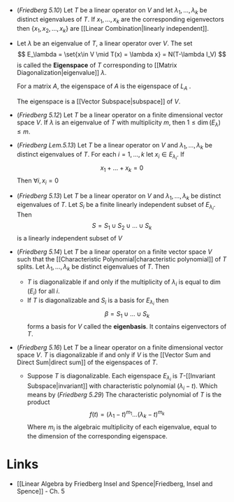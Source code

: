 * (*Friedberg 5.10*) Let $T$ be a linear operator on $V$ and let $\lambda_1,\dots,\lambda_k$ be distinct eigenvalues of $T$. If $x_1,\dots,x_k$ are the corresponding eigenvectors then $\{x_1,x_2,\dots,x_k\}$ are [[Linear Combination|linearly independent]].

* Let $\lambda$ be an eigenvalue of $T$, a linear operator over $V$.  The set
  $$
  E_\lambda = \set{x\in V \mid T(x) = \lambda x} = N(T-\lambda I_V)
  $$
  is called the **Eigenspace** of $T$ corresponding to [[Matrix Diagonalization|eigenvalue]] $\lambda$. 
  
  For a matrix $A$, the eigenspace of $A$ is the eigenspace of $L_A$ .
  
  The eigenspace is a [[Vector Subspace|subspace]] of $V$.

* (*Friedberg 5.12*) Let $T$ be a linear operator on a finite dimensional vector space $V$. If $\lambda$ is an eigenvalue of $T$ with multiplicity $m$, then $1\le \dim(E_\lambda) \le m$. 
* (*Friedberg Lem.5.13*) Let $T$ be a linear operator on $V$ and $\lambda_1,\dots,\lambda_k$ be distinct eigenvalues of $T$. For each $i=1,\dots,k$ let $x_i\in E_{\lambda_i}$. If
  $$
  x_1+\dots +x_k = 0
  $$
  Then $\forall i, x_i=0$
* (*Friedberg 5.13*) Let $T$ be a linear operator on $V$ and $\lambda_1,\dots,\lambda_k$ be distinct eigenvalues of $T$. Let $S_i$ be a finite linearly independent subset of $E_{\lambda_i}$. Then 
  $$
  S= S_1\cup S_2\cup\dots\cup S_k 
  $$
  is a linearly independent subset of $V$
* (*Friedberg 5.14*) Let $T$ be a linear operator on a finite vector space $V$ such that the  [[Characteristic Polynomial|characteristic polynomial]] of $T$ splits. Let $\lambda_1,\dots,\lambda_k$ be distinct eigenvalues of $T$. Then 
	* $T$ is diagonalizable if and only if the multiplicity of $\lambda_i$ is equal to $\dim(E_i)$ for all $i$.
	* If $T$ is diagonalizable and $S_i$ is a basis for $E_{\lambda_i}$ then 
	  $$
	  \beta = S_1\cup \dots \cup S_k
	  $$
	  forms a basis for $V$ called the **eigenbasis**. It contains eigenvectors of $T$.


* (*Friedberg 5.16*) Let $T$ be a linear operator on a finite dimensional vector space $V$. $T$ is diagonalizable if and only if $V$ is the [[Vector Sum and Direct Sum|direct sum]] of the eigenspaces of $T$.
	* Suppose $T$ is diagonalizable.  Each eigenspace $E_{\lambda_i}$ is $T$-[[Invariant Subspace|invariant]] with characteristic polynomial $(\lambda_i-t)$. Which means by (*Friedberg 5.29*) The characteristic polynomial of $T$ is the product
	  $$
	  f(t) = (\lambda_1-t)^{m_1}\dots (\lambda_k-t)^{m_k}
	  $$
	  Where $m_i$ is the algebraic multiplicity of each eigenvalue, equal to the dimension of the corresponding eigenspace.


# Links
* [[Linear Algebra by Friedberg Insel and Spence|Friedberg, Insel and Spence]] - Ch. 5